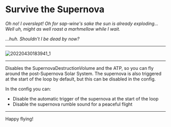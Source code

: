 # Survive the Supernova

*Oh no! I overslept! Oh for sap-wine's sake the sun is already exploding...  
Well uh, might as well roast a marhmellow while I wait.*  

*...huh. Shouldn't I be dead by now?*

---
![20220430183941_1](https://user-images.githubusercontent.com/67178445/166098548-29edf501-452b-45d8-a7d8-aad61f8dbc67.jpg)

---

Disables the SupernovaDestructionVolume and the ATP, so you can fly around the post-Supernova Solar System.
The supernova is also triggered at the start of the loop by default, but this can be disabled in the config.

In the config you can:
 - Disable the automatic trigger of the supernova at the start of the loop
 - Disable the supernova rumble sound for a peaceful flight

---

Happy flying!
